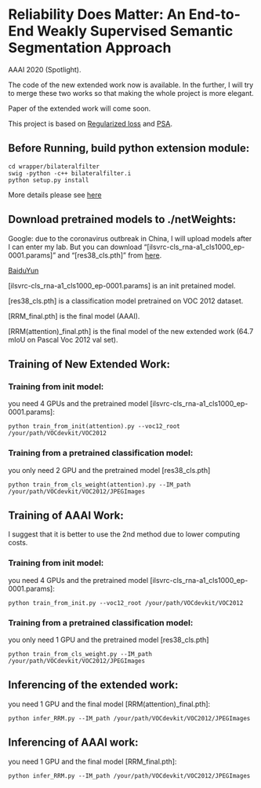 # Reliability Does Matter: An End-to-End Weakly Supervised Semantic Segmentation Approach
AAAI 2020 (Spotlight).

The code of the new extended work now is available. In the further, I will try to merge these two works so that making the whole project is more elegant.

Paper of the extended work will come soon.

This project is based on [Regularized loss](https://github.com/meng-tang/rloss) and [PSA](https://github.com/jiwoon-ahn/psa).

## Before Running, build python extension module:
```
cd wrapper/bilateralfilter
swig -python -c++ bilateralfilter.i
python setup.py install
```
More details please see [here](https://github.com/meng-tang/rloss/tree/master/pytorch)

## Download pretrained models to ./netWeights:
Google: due to the coronavirus outbreak in China, I will upload models after I can enter my lab. But you can
download “[ilsvrc-cls_rna-a1_cls1000_ep-0001.params]” and “[res38_cls.pth]” from [here](https://github.com/jiwoon-ahn/psa).

[BaiduYun](https://pan.baidu.com/s/15AwO6Jn9vQQtThE02QOefw)

 [ilsvrc-cls_rna-a1_cls1000_ep-0001.params] is an init pretained model.
 
 [res38_cls.pth] is a classification model pretrained on VOC 2012 dataset.
 
 [RRM_final.pth] is the final model (AAAI).
 
 [RRM(attention)_final.pth] is the final model of the new extended work (64.7 mIoU on Pascal Voc 2012 val set).

## Training of New Extended Work:

### Training from init model:
you need 4 GPUs and the pretrained model [ilsvrc-cls_rna-a1_cls1000_ep-0001.params]:
```
python train_from_init(attention).py --voc12_root /your/path/VOCdevkit/VOC2012
```
 
### Training from a pretrained classification model:
you only need 2 GPU and the pretrained model [res38_cls.pth]
```
python train_from_cls_weight(attention).py --IM_path /your/path/VOCdevkit/VOC2012/JPEGImages
```

## Training of AAAI Work:
I suggest that it is better to use the 2nd method due to lower computing costs.
### Training from init model:
you need 4 GPUs and the pretrained model [ilsvrc-cls_rna-a1_cls1000_ep-0001.params]:
```
python train_from_init.py --voc12_root /your/path/VOCdevkit/VOC2012
```
 
### Training from a pretrained classification model:
you only need 1 GPU and the pretrained model [res38_cls.pth]
```
python train_from_cls_weight.py --IM_path /your/path/VOCdevkit/VOC2012/JPEGImages
```
## Inferencing of the extended work:
you need 1 GPU and the final model [RRM(attention)_final.pth]:
```
python infer_RRM.py --IM_path /your/path/VOCdevkit/VOC2012/JPEGImages
```
## Inferencing of AAAI work:
you need 1 GPU and the final model [RRM_final.pth]:
```
python infer_RRM.py --IM_path /your/path/VOCdevkit/VOC2012/JPEGImages


